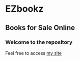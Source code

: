 EZbookz
=======

Books for Sale Online
---------------------

### Welcome to the repository

Feel free to access [my site](hhtps://ezbookz-online.herokuapp.com)
